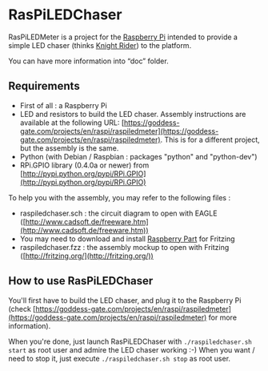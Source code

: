 RasPiLEDChaser
==============

RasPiLEDMeter is a project for the [Raspberry Pi](http://raspberrypi.org) intended to provide a simple LED chaser (thinks [Knight Rider](http://en.wikipedia.org/wiki/Knight_Rider_(1982_TV_series))) to the platform.

You can have more information into “doc” folder.


Requirements
------------

* First of all : a Raspberry Pi
* LED and resistors to build the LED chaser. Assembly instructions are available at the following URL: [https://goddess-gate.com/projects/en/raspi/raspiledmeter](https://goddess-gate.com/projects/en/raspi/raspiledmeter). This is for a different project, but the assembly is the same.
* Python (with Debian / Raspbian : packages "python" and "python-dev")
* RPi.GPIO library (0.4.0a or newer) from [http://pypi.python.org/pypi/RPi.GPIO](http://pypi.python.org/pypi/RPi.GPIO)


To help you with the assembly, you may refer to the following files :

* raspiledchaser.sch : the circuit diagram to open with EAGLE
   ([http://www.cadsoft.de/freeware.htm](http://www.cadsoft.de/freeware.htm))
* You may need to download and install [Raspberry Part](https://github.com/adafruit/Fritzing-Library/blob/master/AdaFruit.fzbz) for Fritzing
* raspiledchaser.fzz : the assembly mockup to open with Fritzing
   ([http://fritzing.org/](http://fritzing.org/))

How to use RasPiLEDChaser
-------------------------

You'll first have to build the LED chaser, and plug it to the Raspberry Pi
  (check [https://goddess-gate.com/projects/en/raspi/raspiledmeter](https://goddess-gate.com/projects/en/raspi/raspiledmeter) for more information).

When you're done, just launch RasPiLEDChaser with `./raspiledchaser.sh start` as
  root user and admire the LED chaser working :-) When you want / need to stop
  it, just execute `./raspiledchaser.sh stop` as root user.

